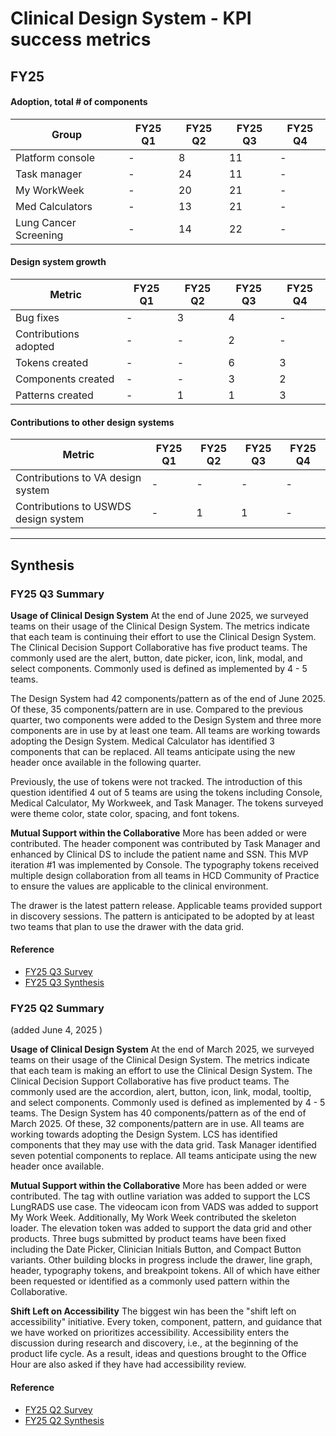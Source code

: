 # Clinical Design System - KPI success metrics

## FY25

#### Adoption, total # of components
|	Group	|	FY25 Q1 |	FY25 Q2 |	FY25 Q3 |	FY25 Q4 |
|	----	|	----	|	----	|	----	|	----	|	
|	Platform console	|	-	|	8	|	11	|	-	|
|	Task manager	|	-	|	24	|	11	|	-	|
|	My WorkWeek	|	-	|	20	|	21	|	-	|
|	Med Calculators	|	-	|	13	|	21	|	-	|
|	Lung Cancer Screening	|	-	|	14	|	22	|	-	|


#### Design system growth 
|	Metric	|	FY25 Q1 |	FY25 Q2 |	FY25 Q3 |	FY25 Q4 |
|	----	|	----	|	----	|	----	|	----	|	
|	Bug fixes	|	-	|	3	|	4	|	-	|		
|	Contributions adopted	|	-	|	-	|	2	|	-	|
|	Tokens created	|	-	|	-	|	6 |	3	|
|	Components created	|	-	|	-	|	3	|	2	|
|	Patterns created	|	-	|	1	|	1	|	3	|


#### Contributions to other design systems 
|	Metric	|	FY25 Q1 |	FY25 Q2 |	FY25 Q3 |	FY25 Q4 |
|	----	|	----	|	----	|	----	|	----	|	
|	Contributions to VA design system	|	-	|	-	|	-	|	-	|
|	Contributions to USWDS design system	|	-	|	1	|	1	|	-	|

---

## Synthesis
### FY25 Q3 Summary
**Usage of Clinical Design System** At the end of June 2025, we surveyed teams on their usage of the Clinical Design System. The metrics indicate that each team is continuing their effort to use the Clinical Design System. The Clinical Decision Support Collaborative has five product teams. The commonly used are the alert, button, date picker, icon, link, modal, and select components. Commonly used is defined as implemented by 4 - 5 teams. 

The Design System had 42 components/pattern as of the end of June 2025. Of these, 35 components/pattern are in use. Compared to the previous quarter, two components were added to the Design System and three more components are in use by at least one team. All teams are working towards adopting the Design System. Medical Calculator has identified 3 components that can be replaced. All teams anticipate using the new header once available in the following quarter.

Previously, the use of tokens were not tracked. The introduction of this question identified 4 out of 5 teams are using the tokens including Console, Medical Calculator, My Workweek, and Task Manager. The tokens surveyed were theme color, state color, spacing, and font tokens.

**Mutual Support within the Collaborative** More has been added or were contributed. The header component was contributed by Task Manager and enhanced by Clinical DS to include the patient name and SSN. This MVP iteration #1 was implemented by Console. The typography tokens received multiple design collaboration from all teams in HCD Community of Practice to ensure the values are applicable to the clinical environment.

The drawer is the latest pattern release. Applicable teams provided support in discovery sessions. The pattern is anticipated to be adopted by at least two teams that plan to use the drawer with the data grid.

#### Reference
- [FY25 Q3 Survey](https://dvagov.sharepoint.com/:x:/r/sites/CDSProgramTeam/Shared%20Documents/General/Clinical%20Design%20System/Clinical%20DS%20Metrics/FY25%20Q3%20VA%20Clinical%20Design%20System%20Usage%20Metrics.xlsx?d=w5eb09c25037e400ab292b56a712d4b7c&csf=1&web=1&e=xzV55V)
- [FY25 Q3 Synthesis](https://dvagov.sharepoint.com/:x:/r/sites/CDSProgramTeam/Shared%20Documents/General/Clinical%20Design%20System/Clinical%20DS%20Metrics/FY25%20Q3%20Synthesis%20of%20VA%20CDS%20Design%20System%20Usage%20Metrics.xlsx?d=w8ef985410ad14734b402bb309f15ac8e&csf=1&web=1&e=p9URjX)

### FY25 Q2 Summary
(added June 4, 2025 )

**Usage of Clinical Design System**
At the end of March 2025, we surveyed teams on their usage of the Clinical Design System. The metrics indicate that each team is making an effort to use the Clinical Design System. The Clinical Decision Support Collaborative has five product teams. The commonly used are the accordion, alert, button, icon, link, modal, tooltip, and select components. Commonly used is defined as implemented by 4 - 5 teams.
The Design System has 40 components/pattern as of the end of March 2025. Of these, 32 components/pattern are in use.
All teams are working towards adopting the Design System. LCS has identified components that they may use with the data grid. Task Manager identified seven potential components to replace. All teams anticipate using the new header once available.

**Mutual Support within the Collaborative**
More has been added or were contributed. The tag with outline variation was added to support the LCS LungRADS use case. The videocam icon from VADS was added to support My Work Week. Additionally, My Work Week contributed the skeleton loader. The elevation token was added to support the data grid and other products. Three bugs submitted by product teams have been fixed including the Date Picker, Clinician Initials Button, and Compact Button variants.
Other building blocks in progress include the drawer, line graph, header, typography tokens, and breakpoint tokens. All of which have either been requested or identified as a commonly used pattern within the Collaborative.

**Shift Left on Accessibility**
The biggest win has been the "shift left on accessibility" initiative. Every token, component, pattern, and guidance that we have worked on prioritizes accessibility. Accessibility enters the discussion during research and discovery, i.e., at the beginning of the product life cycle. As a result, ideas and questions brought to the Office Hour are also asked if they have had accessibility review.

#### Reference
- [FY25 Q2 Survey](https://dvagov.sharepoint.com/:x:/r/sites/CDSProgramTeam/_layouts/15/Doc.aspx?sourcedoc=%7BED172760-F16E-48B5-B685-83DF27BB415D%7D&file=VA%20CDS%20Design%20System%20Usage%20Metrics.xlsx&action=default&mobileredirect=true)
- [FY25 Q2 Synthesis](https://dvagov.sharepoint.com/:x:/r/sites/CDSProgramTeam/Shared%20Documents/General/Clinical%20Design%20System/Clinical%20DS%20Metrics/Synthesis%20of%20VA%20CDS%20Design%20System%20Usage%20Metrics%2020250326.xlsx?d=wdd1730255fc248109c768ff8f2ead703&csf=1&web=1&e=QYYpDJ)


